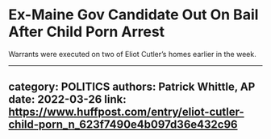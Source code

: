 # Ex-Maine Gov Candidate Out On Bail After Child Porn Arrest

Warrants were executed on two of Eliot Cutler’s homes earlier in the week.

---
category: POLITICS
authors: Patrick Whittle, AP
date: 2022-03-26
link: https://www.huffpost.com/entry/eliot-cutler-child-porn_n_623f7490e4b097d36e432c96
---
